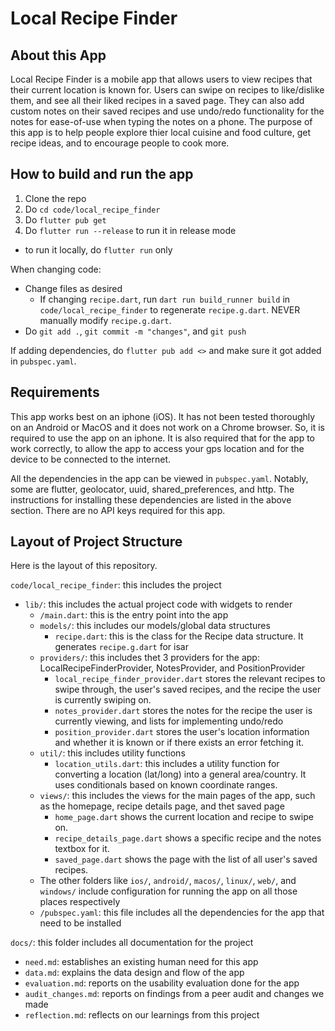 # Local Recipe Finder

## About this App
Local Recipe Finder is a mobile app that allows users to view recipes that their current location is known for. Users can swipe on recipes to like/dislike them, and see all their liked recipes in a saved page. They can also add custom notes on their saved recipes and use undo/redo functionality for the notes for ease-of-use when typing the notes on a phone. The purpose of this app is to help people explore thier local cuisine and food culture, get recipe ideas, and to encourage people to cook more.

## How to build and run the app

1. Clone the repo
2. Do `cd code/local_recipe_finder`
3. Do `flutter pub get`
4. Do `flutter run --release` to run it in release mode
  * to run it locally, do `flutter run` only

When changing code:
* Change files as desired
  * If changing `recipe.dart`, run `dart run build_runner build` in `code/local_recipe_finder` to regenerate `recipe.g.dart`. NEVER manually modify `recipe.g.dart`. 
* Do `git add .`, `git commit -m "changes"`, and `git push`

If adding dependencies, do `flutter pub add <>` and make sure it got added in `pubspec.yaml`. 

## Requirements

This app works best on an iphone (iOS). It has not been tested thoroughly on an Android or MacOS and it does not work on a Chrome browser. So, it is required to use the app on an iphone. It is also required that for the app to work correctly, to allow the app to access your gps location and for the device to be connected to the internet.

All the dependencies in the app can be viewed in `pubspec.yaml`. Notably, some are flutter, geolocator, uuid, shared_preferences, and http. The instructions for installing these dependencies are listed in the above section. There are no API keys required for this app.

## Layout of Project Structure

Here is the layout of this repository.

`code/local_recipe_finder`: this includes the project
  - `lib/`: this includes the actual project code with widgets to render
    - `/main.dart`: this is the entry point into the app
    - `models/`: this includes our models/global data structures
      - `recipe.dart`: this is the class for the Recipe data structure. It generates `recipe.g.dart` for isar
    - `providers/`: this includes thet 3 providers for the app: LocalRecipeFinderProvider, NotesProvider, and PositionProvider
      - `local_recipe_finder_provider.dart` stores the relevant recipes to swipe through, the user's saved recipes, and the recipe the user is currently swiping on.
      - `notes_provider.dart` stores the notes for the recipe the user is currently viewing, and lists for implementing undo/redo
      - `position_provider.dart` stores the user's location information and whether it is known or if there exists an error fetching it.
    - `util/`: this includes utility functions
      - `location_utils.dart`: this includes a utility function for converting a location (lat/long) into a general area/country. It uses conditionals based on known coordinate ranges. 
    - `views/`: this includes the views for the main pages of the app, such as the homepage, recipe details page, and thet saved page
      - `home_page.dart` shows the current location and recipe to swipe on.
      - `recipe_details_page.dart` shows a specific recipe and the notes textbox for it.
      - `saved_page.dart` shows the page with the list of all user's saved recipes.
    - The other folders like `ios/`, `android/`, `macos/`, `linux/`, `web/`, and `windows/` include configuration for running the app on all those places respectively
    - `/pubspec.yaml`: this file includes all the dependencies for the app that need to be installed

`docs/`: this folder includes all documentation for the project
  - `need.md`: establishes an existing human need for this app
  - `data.md`: explains the data design and flow of the app
  - `evaluation.md`: reports on the usability evaluation done for the app
  - `audit_changes.md`: reports on findings from a peer audit and changes we made
  -  `reflection.md`: reflects on our learnings from this project